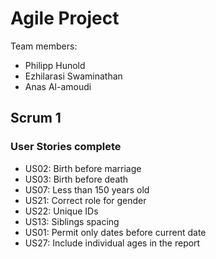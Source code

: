 # Agile Project

Team members:
- Philipp Hunold
- Ezhilarasi Swaminathan
- Anas Al-amoudi

## Scrum 1
### User Stories complete
- US02: Birth before marriage
- US03: Birth before death
- US07: Less than 150 years old
- US21: Correct role for gender
- US22: Unique IDs
- US13: Siblings spacing
- US01: Permit only dates before current date
- US27: Include individual ages in the report
